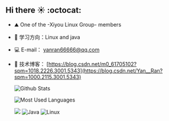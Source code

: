 ## Hi there ☀️ :octocat:

- ⛰️ One of the -Xiyou Linux Group- members
- 🌱 学习方向：Linux and java
- 💻 E-mail： yanran66666@qq.com
- 💬 技术博客： [https://blog.csdn.net/m0_61705102?spm=1018.2226.3001.5343](https://blog.csdn.net/Yan__Ran?spm=1000.2115.3001.5343)




     ![Github Stats](https://github-readme-stats.vercel.app/api?username=yanyanran&show_icons=true&theme=dark&count_private=true)




     ![Most Used Languages](https://github-readme-stats.vercel.app/api/top-langs/?username=yanyanran&theme=dark&layout=compact)

     ![](https://img.shields.io/badge/%E5%86%99%E4%BD%9C%E5%B7%A5%E5%85%B7-VS%20Code%2FIDEA-brightgreen)
  ![Java](https://img.shields.io/badge/-Java-333333?style=flat&logo=Java&logoColor=007396)
![Linux](https://img.shields.io/badge/-Linux-333333?style=flat&logo=Linux&logoColor=FCC624)
